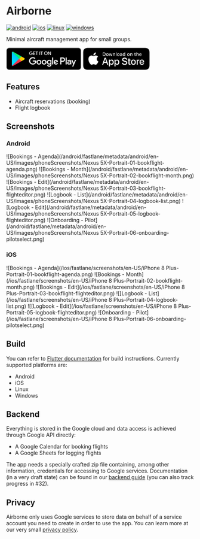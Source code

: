 # Airborne

[![android](https://github.com/daniele-athome/airborne/actions/workflows/android.yml/badge.svg)](https://github.com/daniele-athome/airborne/actions/workflows/android.yml)
[![ios](https://github.com/daniele-athome/airborne/actions/workflows/ios.yml/badge.svg)](https://github.com/daniele-athome/airborne/actions/workflows/ios.yml)
[![linux](https://github.com/daniele-athome/airborne/actions/workflows/linux.yml/badge.svg)](https://github.com/daniele-athome/airborne/actions/workflows/linux.yml)
[![windows](https://github.com/daniele-athome/airborne/actions/workflows/windows.yml/badge.svg)](https://github.com/daniele-athome/airborne/actions/workflows/windows.yml)

Minimal aircraft management app for small groups.

<!-- TODO remove padding on google play badge -->

<a href='https://play.google.com/store/apps/details?id=it.casaricci.airborne'><img alt='Get it on Google Play' src='https://github.com/daniele-athome/airborne/raw/master/docs/google_play_badge.png' style='height: 60px'/></a>
<a href="https://apps.apple.com/us/app/airborne-aircraft-management/id1582860258" style="display: inline-block; overflow: hidden; border-radius: 13px; height: 60px;"><img src="https://github.com/daniele-athome/airborne/raw/master/docs/app_store_badge.png" alt="Download on the App Store" style="border-radius: 13px; height: 60px"></a>

## Features

* Aircraft reservations (booking)
* Flight logbook

## Screenshots

### Android

![Bookings - Agenda](/android/fastlane/metadata/android/en-US/images/phoneScreenshots/Nexus 5X-Portrait-01-bookflight-agenda.png)
![Bookings - Month](/android/fastlane/metadata/android/en-US/images/phoneScreenshots/Nexus 5X-Portrait-02-bookflight-month.png)
![Bookings - Edit](/android/fastlane/metadata/android/en-US/images/phoneScreenshots/Nexus 5X-Portrait-03-bookflight-flighteditor.png)
![Logbook - List](/android/fastlane/metadata/android/en-US/images/phoneScreenshots/Nexus 5X-Portrait-04-logbook-list.png)
![Logbook - Edit](/android/fastlane/metadata/android/en-US/images/phoneScreenshots/Nexus 5X-Portrait-05-logbook-flighteditor.png)
![Onboarding - Pilot](/android/fastlane/metadata/android/en-US/images/phoneScreenshots/Nexus 5X-Portrait-06-onboarding-pilotselect.png)

### iOS

![Bookings - Agenda](/ios/fastlane/screenshots/en-US/iPhone 8 Plus-Portrait-01-bookflight-agenda.png)
![Bookings - Month](/ios/fastlane/screenshots/en-US/iPhone 8 Plus-Portrait-02-bookflight-month.png)
![Bookings - Edit](/ios/fastlane/screenshots/en-US/iPhone 8 Plus-Portrait-03-bookflight-flighteditor.png)
![[Logbook - List](/ios/fastlane/screenshots/en-US/iPhone 8 Plus-Portrait-04-logbook-list.png)
![[Logbook - Edit](/ios/fastlane/screenshots/en-US/iPhone 8 Plus-Portrait-05-logbook-flighteditor.png)
![Onboarding - Pilot](/ios/fastlane/screenshots/en-US/iPhone 8 Plus-Portrait-06-onboarding-pilotselect.png)

## Build

You can refer to [Flutter documentation](https://docs.flutter.dev/) for build instructions. Currently supported
platforms are:

* Android
* iOS
* Linux
* Windows

## Backend

Everything is stored in the Google cloud and data access is achieved through Google API directly:

* A Google Calendar for booking flights
* A Google Sheets for logging flights

The app needs a specially crafted zip file containing, among other information, credentials for accessing to Google
services. Documentation (in a very draft state) can be found in our [backend guide](docs/backend.md) (you can also track
progress in #32).

## Privacy

Airborne only uses Google services to store data on behalf of a service account you need to create in order to use the
app. You can learn more at our very small [privacy policy](docs/privacy.md).
